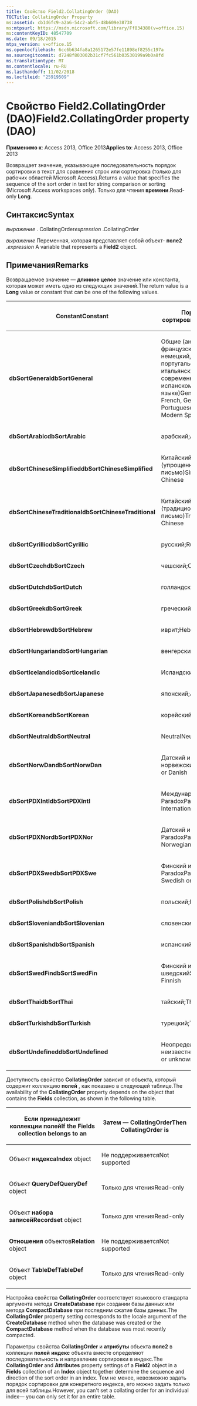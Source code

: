 ```yaml
---
title: Свойство Field2.CollatingOrder (DAO)
TOCTitle: CollatingOrder Property
ms:assetid: cb1d6fc9-a2a6-54c2-abf5-48b609e38738
ms:mtpsurl: https://msdn.microsoft.com/library/Ff834380(v=office.15)
ms:contentKeyID: 48547709
ms.date: 09/18/2015
mtps_version: v=office.15
ms.openlocfilehash: 6cc6b634fa8a1265172e57fe11898ef8255c197a
ms.sourcegitcommit: d7248f803002b31cf7fc561b03530199a9b0a8fd
ms.translationtype: MT
ms.contentlocale: ru-RU
ms.lasthandoff: 11/02/2018
ms.locfileid: "25919509"
---
```

# <a name="field2collatingorder-property-dao"></a><span data-ttu-id="0fff1-102">Свойство Field2.CollatingOrder (DAO)</span><span class="sxs-lookup"><span data-stu-id="0fff1-102">Field2.CollatingOrder property (DAO)</span></span>


<span data-ttu-id="0fff1-103">**Применимо к**: Access 2013, Office 2013</span><span class="sxs-lookup"><span data-stu-id="0fff1-103">**Applies to**: Access 2013, Office 2013</span></span>

<span data-ttu-id="0fff1-104">Возвращает значение, указывающее последовательность порядок сортировки в текст для сравнения строк или сортировка (только для рабочих областей Microsoft Access).</span><span class="sxs-lookup"><span data-stu-id="0fff1-104">Returns a value that specifies the sequence of the sort order in text for string comparison or sorting (Microsoft Access workspaces only).</span></span> <span data-ttu-id="0fff1-105">Только для чтения **времени**.</span><span class="sxs-lookup"><span data-stu-id="0fff1-105">Read-only **Long**.</span></span>

## <a name="syntax"></a><span data-ttu-id="0fff1-106">Синтаксис</span><span class="sxs-lookup"><span data-stu-id="0fff1-106">Syntax</span></span>

<span data-ttu-id="0fff1-107">*выражение* . CollatingOrder</span><span class="sxs-lookup"><span data-stu-id="0fff1-107">*expression* .CollatingOrder</span></span>

<span data-ttu-id="0fff1-108">*выражение* Переменная, которая представляет собой объект- **поле2** .</span><span class="sxs-lookup"><span data-stu-id="0fff1-108">*expression* A variable that represents a **Field2** object.</span></span>

## <a name="remarks"></a><span data-ttu-id="0fff1-109">Примечания</span><span class="sxs-lookup"><span data-stu-id="0fff1-109">Remarks</span></span>

<span data-ttu-id="0fff1-110">Возвращаемое значение — **длинное целое** значение или константа, которая может иметь одно из следующих значений.</span><span class="sxs-lookup"><span data-stu-id="0fff1-110">The return value is a **Long** value or constant that can be one of the following values.</span></span>

<table>
<colgroup>
<col style="width: 50%" />
<col style="width: 50%" />
</colgroup>
<thead>
<tr class="header">
<th><p><span data-ttu-id="0fff1-111">Constant</span><span class="sxs-lookup"><span data-stu-id="0fff1-111">Constant</span></span></p></th>
<th><p><span data-ttu-id="0fff1-112">Порядок сортировки</span><span class="sxs-lookup"><span data-stu-id="0fff1-112">Sort order</span></span></p></th>
</tr>
</thead>
<tbody>
<tr class="odd">
<td><p><span data-ttu-id="0fff1-113"><strong>dbSortGeneral</strong></span><span class="sxs-lookup"><span data-stu-id="0fff1-113"><strong>dbSortGeneral</strong></span></span></p></td>
<td><p><span data-ttu-id="0fff1-114">Общие (английский, французский, немецкий, португальский, итальянский и современных на испанском языке)</span><span class="sxs-lookup"><span data-stu-id="0fff1-114">General (English, French, German, Portuguese, Italian, and Modern Spanish)</span></span></p></td>
</tr>
<tr class="even">
<td><p><span data-ttu-id="0fff1-115"><strong>dbSortArabic</strong></span><span class="sxs-lookup"><span data-stu-id="0fff1-115"><strong>dbSortArabic</strong></span></span></p></td>
<td><p><span data-ttu-id="0fff1-116">арабский;</span><span class="sxs-lookup"><span data-stu-id="0fff1-116">Arabic</span></span></p></td>
</tr>
<tr class="odd">
<td><p><span data-ttu-id="0fff1-117"><strong>dbSortChineseSimplified</strong></span><span class="sxs-lookup"><span data-stu-id="0fff1-117"><strong>dbSortChineseSimplified</strong></span></span></p></td>
<td><p><span data-ttu-id="0fff1-118">Китайский (упрощенное письмо)</span><span class="sxs-lookup"><span data-stu-id="0fff1-118">Simplified Chinese</span></span></p></td>
</tr>
<tr class="even">
<td><p><span data-ttu-id="0fff1-119"><strong>dbSortChineseTraditional</strong></span><span class="sxs-lookup"><span data-stu-id="0fff1-119"><strong>dbSortChineseTraditional</strong></span></span></p></td>
<td><p><span data-ttu-id="0fff1-120">Китайский (традиционное письмо)</span><span class="sxs-lookup"><span data-stu-id="0fff1-120">Traditional Chinese</span></span></p></td>
</tr>
<tr class="odd">
<td><p><span data-ttu-id="0fff1-121"><strong>dbSortCyrillic</strong></span><span class="sxs-lookup"><span data-stu-id="0fff1-121"><strong>dbSortCyrillic</strong></span></span></p></td>
<td><p><span data-ttu-id="0fff1-122">русский;</span><span class="sxs-lookup"><span data-stu-id="0fff1-122">Russian</span></span></p></td>
</tr>
<tr class="even">
<td><p><span data-ttu-id="0fff1-123"><strong>dbSortCzech</strong></span><span class="sxs-lookup"><span data-stu-id="0fff1-123"><strong>dbSortCzech</strong></span></span></p></td>
<td><p><span data-ttu-id="0fff1-124">чешский;</span><span class="sxs-lookup"><span data-stu-id="0fff1-124">Czech</span></span></p></td>
</tr>
<tr class="odd">
<td><p><span data-ttu-id="0fff1-125"><strong>dbSortDutch</strong></span><span class="sxs-lookup"><span data-stu-id="0fff1-125"><strong>dbSortDutch</strong></span></span></p></td>
<td><p><span data-ttu-id="0fff1-126">голландский;</span><span class="sxs-lookup"><span data-stu-id="0fff1-126">Dutch</span></span></p></td>
</tr>
<tr class="even">
<td><p><span data-ttu-id="0fff1-127"><strong>dbSortGreek</strong></span><span class="sxs-lookup"><span data-stu-id="0fff1-127"><strong>dbSortGreek</strong></span></span></p></td>
<td><p><span data-ttu-id="0fff1-128">греческий;</span><span class="sxs-lookup"><span data-stu-id="0fff1-128">Greek</span></span></p></td>
</tr>
<tr class="odd">
<td><p><span data-ttu-id="0fff1-129"><strong>dbSortHebrew</strong></span><span class="sxs-lookup"><span data-stu-id="0fff1-129"><strong>dbSortHebrew</strong></span></span></p></td>
<td><p><span data-ttu-id="0fff1-130">иврит;</span><span class="sxs-lookup"><span data-stu-id="0fff1-130">Hebrew</span></span></p></td>
</tr>
<tr class="even">
<td><p><span data-ttu-id="0fff1-131"><strong>dbSortHungarian</strong></span><span class="sxs-lookup"><span data-stu-id="0fff1-131"><strong>dbSortHungarian</strong></span></span></p></td>
<td><p><span data-ttu-id="0fff1-132">венгерский;</span><span class="sxs-lookup"><span data-stu-id="0fff1-132">Hungarian</span></span></p></td>
</tr>
<tr class="odd">
<td><p><span data-ttu-id="0fff1-133"><strong>dbSortIcelandic</strong></span><span class="sxs-lookup"><span data-stu-id="0fff1-133"><strong>dbSortIcelandic</strong></span></span></p></td>
<td><p><span data-ttu-id="0fff1-134">Исландский</span><span class="sxs-lookup"><span data-stu-id="0fff1-134">Icelandic</span></span></p></td>
</tr>
<tr class="even">
<td><p><span data-ttu-id="0fff1-135"><strong>dbSortJapanese</strong></span><span class="sxs-lookup"><span data-stu-id="0fff1-135"><strong>dbSortJapanese</strong></span></span></p></td>
<td><p><span data-ttu-id="0fff1-136">японский;</span><span class="sxs-lookup"><span data-stu-id="0fff1-136">Japanese</span></span></p></td>
</tr>
<tr class="odd">
<td><p><span data-ttu-id="0fff1-137"><strong>dbSortKorean</strong></span><span class="sxs-lookup"><span data-stu-id="0fff1-137"><strong>dbSortKorean</strong></span></span></p></td>
<td><p><span data-ttu-id="0fff1-138">корейский;</span><span class="sxs-lookup"><span data-stu-id="0fff1-138">Korean</span></span></p></td>
</tr>
<tr class="even">
<td><p><span data-ttu-id="0fff1-139"><strong>dbSortNeutral</strong></span><span class="sxs-lookup"><span data-stu-id="0fff1-139"><strong>dbSortNeutral</strong></span></span></p></td>
<td><p><span data-ttu-id="0fff1-140">Neutral</span><span class="sxs-lookup"><span data-stu-id="0fff1-140">Neutral</span></span></p></td>
</tr>
<tr class="odd">
<td><p><span data-ttu-id="0fff1-141"><strong>dbSortNorwDan</strong></span><span class="sxs-lookup"><span data-stu-id="0fff1-141"><strong>dbSortNorwDan</strong></span></span></p></td>
<td><p><span data-ttu-id="0fff1-142">Датский и норвежский</span><span class="sxs-lookup"><span data-stu-id="0fff1-142">Norwegian or Danish</span></span></p></td>
</tr>
<tr class="even">
<td><p><span data-ttu-id="0fff1-143"><strong>dbSortPDXIntl</strong></span><span class="sxs-lookup"><span data-stu-id="0fff1-143"><strong>dbSortPDXIntl</strong></span></span></p></td>
<td><p><span data-ttu-id="0fff1-144">Международный Paradox</span><span class="sxs-lookup"><span data-stu-id="0fff1-144">Paradox International</span></span></p></td>
</tr>
<tr class="odd">
<td><p><span data-ttu-id="0fff1-145"><strong>dbSortPDXNor</strong></span><span class="sxs-lookup"><span data-stu-id="0fff1-145"><strong>dbSortPDXNor</strong></span></span></p></td>
<td><p><span data-ttu-id="0fff1-146">Датский и норвежский Paradox</span><span class="sxs-lookup"><span data-stu-id="0fff1-146">Paradox Norwegian or Danish</span></span></p></td>
</tr>
<tr class="even">
<td><p><span data-ttu-id="0fff1-147"><strong>dbSortPDXSwe</strong></span><span class="sxs-lookup"><span data-stu-id="0fff1-147"><strong>dbSortPDXSwe</strong></span></span></p></td>
<td><p><span data-ttu-id="0fff1-148">Финский и шведский Paradox</span><span class="sxs-lookup"><span data-stu-id="0fff1-148">Paradox Swedish or Finnish</span></span></p></td>
</tr>
<tr class="odd">
<td><p><span data-ttu-id="0fff1-149"><strong>dbSortPolish</strong></span><span class="sxs-lookup"><span data-stu-id="0fff1-149"><strong>dbSortPolish</strong></span></span></p></td>
<td><p><span data-ttu-id="0fff1-150">польский;</span><span class="sxs-lookup"><span data-stu-id="0fff1-150">Polish</span></span></p></td>
</tr>
<tr class="even">
<td><p><span data-ttu-id="0fff1-151"><strong>dbSortSlovenian</strong></span><span class="sxs-lookup"><span data-stu-id="0fff1-151"><strong>dbSortSlovenian</strong></span></span></p></td>
<td><p><span data-ttu-id="0fff1-152">словенский;</span><span class="sxs-lookup"><span data-stu-id="0fff1-152">Slovenian</span></span></p></td>
</tr>
<tr class="odd">
<td><p><span data-ttu-id="0fff1-153"><strong>dbSortSpanish</strong></span><span class="sxs-lookup"><span data-stu-id="0fff1-153"><strong>dbSortSpanish</strong></span></span></p></td>
<td><p><span data-ttu-id="0fff1-154">испанский;</span><span class="sxs-lookup"><span data-stu-id="0fff1-154">Spanish</span></span></p></td>
</tr>
<tr class="even">
<td><p><span data-ttu-id="0fff1-155"><strong>dbSortSwedFin</strong></span><span class="sxs-lookup"><span data-stu-id="0fff1-155"><strong>dbSortSwedFin</strong></span></span></p></td>
<td><p><span data-ttu-id="0fff1-156">Финский и шведский</span><span class="sxs-lookup"><span data-stu-id="0fff1-156">Swedish or Finnish</span></span></p></td>
</tr>
<tr class="odd">
<td><p><span data-ttu-id="0fff1-157"><strong>dbSortThai</strong></span><span class="sxs-lookup"><span data-stu-id="0fff1-157"><strong>dbSortThai</strong></span></span></p></td>
<td><p><span data-ttu-id="0fff1-158">тайский;</span><span class="sxs-lookup"><span data-stu-id="0fff1-158">Thai</span></span></p></td>
</tr>
<tr class="even">
<td><p><span data-ttu-id="0fff1-159"><strong>dbSortTurkish</strong></span><span class="sxs-lookup"><span data-stu-id="0fff1-159"><strong>dbSortTurkish</strong></span></span></p></td>
<td><p><span data-ttu-id="0fff1-160">турецкий;</span><span class="sxs-lookup"><span data-stu-id="0fff1-160">Turkish</span></span></p></td>
</tr>
<tr class="odd">
<td><p><span data-ttu-id="0fff1-161"><strong>dbSortUndefined</strong></span><span class="sxs-lookup"><span data-stu-id="0fff1-161"><strong>dbSortUndefined</strong></span></span></p></td>
<td><p><span data-ttu-id="0fff1-162">Неопределенный или неизвестный</span><span class="sxs-lookup"><span data-stu-id="0fff1-162">Undefined or unknown</span></span></p></td>
</tr>
</tbody>
</table>


<span data-ttu-id="0fff1-163">Доступность свойство **CollatingOrder** зависит от объекта, который содержит коллекцию **полей** , как показано в следующей таблице.</span><span class="sxs-lookup"><span data-stu-id="0fff1-163">The availability of the **CollatingOrder** property depends on the object that contains the **Fields** collection, as shown in the following table.</span></span>

<table>
<colgroup>
<col style="width: 50%" />
<col style="width: 50%" />
</colgroup>
<thead>
<tr class="header">
<th><p><span data-ttu-id="0fff1-164">Если принадлежит коллекции полей</span><span class="sxs-lookup"><span data-stu-id="0fff1-164">If the Fields collection belongs to an</span></span></p></th>
<th><p><span data-ttu-id="0fff1-165">Затем — CollatingOrder</span><span class="sxs-lookup"><span data-stu-id="0fff1-165">Then CollatingOrder is</span></span></p></th>
</tr>
</thead>
<tbody>
<tr class="odd">
<td><p><span data-ttu-id="0fff1-166">Объект <strong>индекса</strong></span><span class="sxs-lookup"><span data-stu-id="0fff1-166"><strong>Index</strong> object</span></span></p></td>
<td><p><span data-ttu-id="0fff1-167">Не поддерживается</span><span class="sxs-lookup"><span data-stu-id="0fff1-167">Not supported</span></span></p></td>
</tr>
<tr class="even">
<td><p><span data-ttu-id="0fff1-168">Объект <strong>QueryDef</strong></span><span class="sxs-lookup"><span data-stu-id="0fff1-168"><strong>QueryDef</strong> object</span></span></p></td>
<td><p><span data-ttu-id="0fff1-169">Только для чтения</span><span class="sxs-lookup"><span data-stu-id="0fff1-169">Read-only</span></span></p></td>
</tr>
<tr class="odd">
<td><p><span data-ttu-id="0fff1-170">Объект <strong>набора записей</strong></span><span class="sxs-lookup"><span data-stu-id="0fff1-170"><strong>Recordset</strong> object</span></span></p></td>
<td><p><span data-ttu-id="0fff1-171">Только для чтения</span><span class="sxs-lookup"><span data-stu-id="0fff1-171">Read-only</span></span></p></td>
</tr>
<tr class="even">
<td><p><span data-ttu-id="0fff1-172"><strong>Отношения</strong> объектов</span><span class="sxs-lookup"><span data-stu-id="0fff1-172"><strong>Relation</strong> object</span></span></p></td>
<td><p><span data-ttu-id="0fff1-173">Не поддерживается</span><span class="sxs-lookup"><span data-stu-id="0fff1-173">Not supported</span></span></p></td>
</tr>
<tr class="odd">
<td><p><span data-ttu-id="0fff1-174">Объект <strong>TableDef</strong></span><span class="sxs-lookup"><span data-stu-id="0fff1-174"><strong>TableDef</strong> object</span></span></p></td>
<td><p><span data-ttu-id="0fff1-175">Только для чтения</span><span class="sxs-lookup"><span data-stu-id="0fff1-175">Read-only</span></span></p></td>
</tr>
</tbody>
</table>


<span data-ttu-id="0fff1-176">Настройка свойства **CollatingOrder** соответствует языкового стандарта аргумента метода **CreateDatabase** при создании базы данных или метода **CompactDatabase** при последним сжатие базы данных.</span><span class="sxs-lookup"><span data-stu-id="0fff1-176">The **CollatingOrder** property setting corresponds to the locale argument of the **CreateDatabase** method when the database was created or the **CompactDatabase** method when the database was most recently compacted.</span></span>

<span data-ttu-id="0fff1-177">Параметры свойства **CollatingOrder** и **атрибуты** объекта **поле2** в коллекции **полей** **индекс** объекта вместе определяют последовательность и направление сортировки в индекс.</span><span class="sxs-lookup"><span data-stu-id="0fff1-177">The **CollatingOrder** and **Attributes** property settings of a **Field2** object in a **Fields** collection of an **Index** object together determine the sequence and direction of the sort order in an index.</span></span> <span data-ttu-id="0fff1-178">Тем не менее, невозможно задать порядок сортировки для конкретного индекса, его можно задать только для всей таблицы.</span><span class="sxs-lookup"><span data-stu-id="0fff1-178">However, you can't set a collating order for an individual index— you can only set it for an entire table.</span></span>

